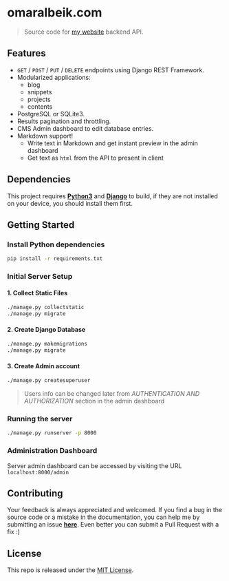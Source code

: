 # omaralbeik.com

> Source code for [my website](https://omaralbeik.com) backend API.

## Features

- `GET` / `POST` / `PUT` / `DELETE` endpoints using Django REST Framework.
- Modularized applications:
  - blog
  - snippets
  - projects
  - contents
- PostgreSQL or SQLite3.
- Results pagination and throttling.
- CMS Admin dashboard to edit database entries.
- Markdown support!
  - Write text in Markdown and get instant preview in the admin dashboard
  - Get text as `html` from the API to present in client

## Dependencies

This project requires [**Python3**](https://www.python.org/downloads/) and [**Django**](https://www.djangoproject.com/) to build, if they are not installed on your device, you should install them first.

## Getting Started

### Install Python dependencies

```sh
pip install -r requirements.txt
```

### Initial Server Setup

#### 1. Collect Static Files

```sh
./manage.py collectstatic
./manage.py migrate
```

#### 2. Create Django Database

```sh
./manage.py makemigrations
./manage.py migrate
```

#### 3. Create Admin account

```sh
./manage.py createsuperuser
```

> Users info can be changed later from *AUTHENTICATION AND AUTHORIZATION* section in the admin dashboard

### Running the server

```sh
./manage.py runserver -p 8000
```

### Administration Dashboard

Server admin dashboard can be accessed by visiting the URL `localhost:8000/admin`

## Contributing

Your feedback is always appreciated and welcomed. If you find a bug in the source code or a mistake in the documentation, you can help me by submitting an issue [**here**](https://github.com/omaralbeik/omaralbeik.com-api/issues). Even better you can submit a Pull Request with a fix :)

## License

This repo is released under the [MIT License](LICENSE).
